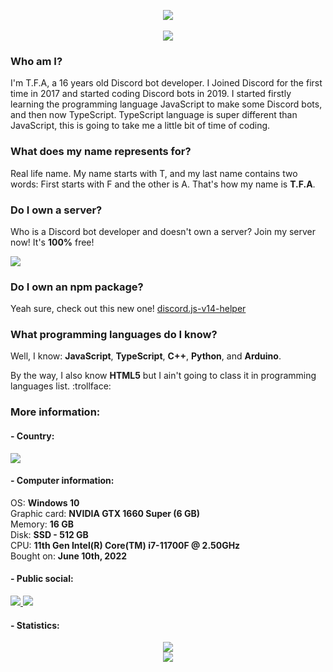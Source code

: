 <p align="center">
  <img src="https://media.discordapp.net/attachments/1006491186875338823/1017090536861093968/04a12f46f555b3c260d00d37e69c3e7a.png">
  <br>
  <br>
  <img src="https://lanyard.cnrad.dev/api/849413565487382578">
</p>

### Who am I?
I'm T.F.A, a 16 years old Discord bot developer. I Joined Discord for the first time in 2017 and started coding Discord bots in 2019. I started firstly learning the programming language JavaScript to make some Discord bots, and then now TypeScript. TypeScript language is super different than JavaScript, this is going to take me a little bit of time of coding.

### What does my name represents for?
Real life name. My name starts with T, and my last name contains two words: First starts with F and the other is A. That's how my name is **T.F.A**.

### Do I own a server?
Who is a Discord bot developer and doesn't own a server? Join my server now! It's **100%** free!

<div>
  <a href="https://discord.gg/bGNRZcnwWy">
     <img src="https://discord.com/api/guilds/918611797194465280/widget.png?style=banner3">
  </a>
</div>

### Do I own an npm package?
Yeah sure, check out this new one! [discord.js-v14-helper](https://www.npmjs.com/package/discord.js-v14-helper)

### What programming languages do I know?
Well, I know: **JavaScript**, **TypeScript**, **C++**, **Python**, and **Arduino**.

By the way, I also know **HTML5** but I ain't going to class it in programming languages list. :trollface:

### More information:
#### - Country:

<a href="https://en.wikipedia.org/wiki/Tunisia"><img src="https://upload.wikimedia.org/wikipedia/commons/thumb/c/ce/Flag_of_Tunisia.svg/125px-Flag_of_Tunisia.svg.png"></a>

#### - Computer information:<br>
OS: **Windows 10**<br>
Graphic card: **NVIDIA GTX 1660 Super (6 GB)**<br>
Memory: **16 GB**<br>
Disk: **SSD - 512 GB**<br>
CPU: **11th Gen Intel(R) Core(TM) i7-11700F @ 2.50GHz**<br>
Bought on: **June 10th, 2022**<br>

#### - Public social:<br>
<a href="https://www.youtube.com/c/TFA7524">
  <img src="https://img.shields.io/badge/YouTube-100000?logo=youtube&style=social">
</a>
<a href="https://discord.com/users/849413565487382578">
    <img src="https://img.shields.io/badge/Discord-100000?logo=discord&style=social">
</a>

#### - Statistics:
<p align="center">
   <img src="https://github-readme-stats.vercel.app/api?username=TFAGaming&theme=blue-green"><br>
  <img src="https://github-readme-stats.vercel.app/api/top-langs?username=tfagaming&show_icons=true&locale=en&layout=compact&theme=blue-green">
</p>
